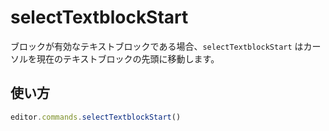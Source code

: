 # selectTextblockStart

<!-- The `selectTextblockStart` will move the cursor to the start of the current textblock if the block is a valid textblock. -->

ブロックが有効なテキストブロックである場合、`selectTextblockStart` はカーソルを現在のテキストブロックの先頭に移動します。

## 使い方

```js
editor.commands.selectTextblockStart()
```
